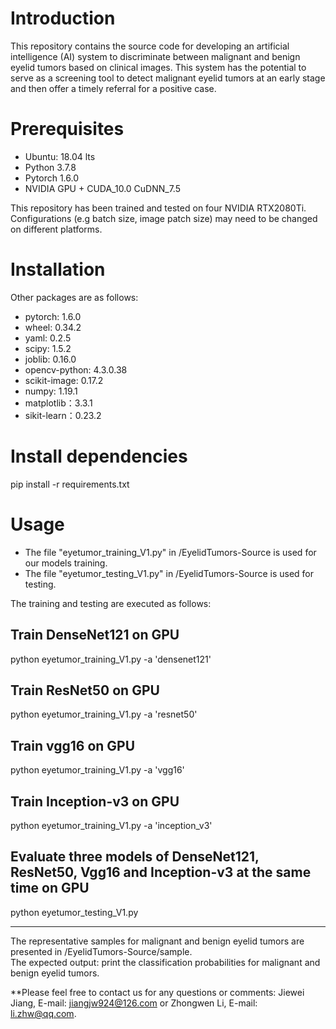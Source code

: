 
# Introduction  
This repository contains the source code for developing an artificial intelligence (AI) system to discriminate between malignant and benign eyelid tumors based on clinical images.
This system has the potential to serve as a screening tool to detect malignant eyelid tumors at an early stage and then offer a timely referral for a positive case.

# Prerequisites
* Ubuntu: 18.04 lts
* Python 3.7.8
* Pytorch 1.6.0
* NVIDIA GPU + CUDA_10.0 CuDNN_7.5

This repository has been trained and tested on four NVIDIA RTX2080Ti. Configurations (e.g batch size, image patch size) may need to be changed on different platforms.

# Installation
Other packages are as follows:
* pytorch: 1.6.0 
* wheel:  0.34.2
* yaml:   0.2.5
* scipy:  1.5.2
* joblib: 0.16.0
* opencv-python: 4.3.0.38
* scikit-image: 0.17.2
* numpy: 1.19.1
* matplotlib：3.3.1
* sikit-learn：0.23.2
# Install dependencies
pip install -r requirements.txt
# Usage
* The file "eyetumor_training_V1.py" in /EyelidTumors-Source is used for our models training.
* The file "eyetumor_testing_V1.py" in /EyelidTumors-Source is used for testing.

The training and testing are executed as follows:

## Train DenseNet121 on GPU
python eyetumor_training_V1.py -a 'densenet121'

## Train ResNet50 on GPU
python eyetumor_training_V1.py -a 'resnet50'

## Train vgg16 on GPU
python eyetumor_training_V1.py -a 'vgg16'

## Train Inception-v3 on GPU
python eyetumor_training_V1.py -a 'inception_v3'

## Evaluate three models of DenseNet121, ResNet50, Vgg16 and Inception-v3 at the same time on GPU
python eyetumor_testing_V1.py
***

The representative samples for malignant and benign eyelid tumors are presented in /EyelidTumors-Source/sample.  
The expected output: print the classification probabilities for malignant and benign eyelid tumors.

**Please feel free to contact us for any questions or comments: Jiewei Jiang, E-mail: jiangjw924@126.com or Zhongwen Li, E-mail: li.zhw@qq.com.
